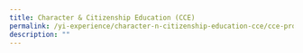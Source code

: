 ```yaml
---
title: Character & Citizenship Education (CCE)
permalink: /yi-experience/character-n-citizenship-education-cce/cce-programmes/
description: ""
---
```

